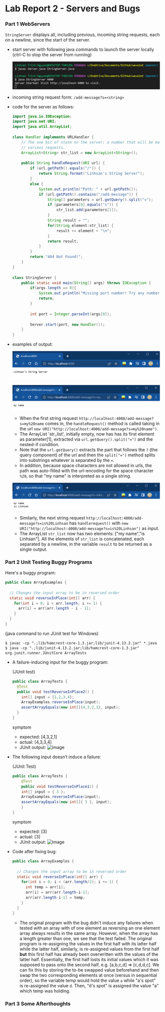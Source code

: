 # Lab Report 2 - Servers and Bugs

### Part 1 WebServers
`StringServer` displays all, including previous, incoming string requests, each on a newline, since the start of the server.
- start server with following java commands to launch the server locally (ctrl-C to stop the server from running)

    ![java-commands](java-commands.png)
    
- incoming string request form: `/add-message?s=<string>`
- code for the server as follows:
    ```java
    import java.io.IOException;
    import java.net.URI;
    import java.util.ArrayList;

    class Handler implements URLHandler {
        // The one bit of state on the server: a number that will be manipulated by
        // various requests.
        ArrayList<String> str_list = new ArrayList<String>();

        public String handleRequest(URI url) {
            if (url.getPath().equals("/")) {
                return String.format("Linhsan's String Server");
            } 
            else {
                System.out.println("Path: " + url.getPath());
                if (url.getPath().contains("/add-message")) {
                    String[] parameters = url.getQuery().split("=");
                    if (parameters[0].equals("s")) {
                        str_list.add(parameters[1]);
                    }
                    String result = "";
                    for(String element:str_list) {
                        result += element + "\n";
                    }
                    return result;
                }
            }
            return "404 Not Found!";
        }
    }

    class StringServer {
        public static void main(String[] args) throws IOException {
            if(args.length == 0){
                System.out.println("Missing port number! Try any number between 1024 to 49151");
                return;
            }

            int port = Integer.parseInt(args[0]);

            Server.start(port, new Handler());
        }
    }
    ```
- examples of output:

    ![homepage](homepage.png)
    
    ![screenshot-1](screenshot-1.png)
    
    - When the first string request `http://localhost:4000/add-message?s=my%20name` comes in, the `handleRequest()` method is called taking in the url `new URI("http://localhost:4000/add-message?s=my%20name")`. 
    - The ArrayList 'str_list', initially empty, now has has its first element as parameter[1], extracted via `url.getQuery().split("=")` and the nested-if condition. 
    - Note that the `url.getQuery()` extracts the part that follows the `?` (the query component) of the url and then the `split("=")` method splits into substrings whatever is separated by the `=`. 
    - In addition, because space characters are not allowed in urls, the path was auto-filled with the url-encoding for the space character `%20`, so that "my name" is interpreted as a single string. 

    ![screenshot-2](screenshot-2.png)
    
    - Similarly, the next string request `http://localhost:4000/add-message?s=is%20Linhsan` has `handlerequest()` with `new URI("http://localhost:4000/add-message?s=is%20Linhsan")` as input. 
    - The ArrayList `str_list` now has two elements: ["my name","is Linhsan"]. All the elements of `str_list` is concatenated, each separated by a newline, in the variable `result` to be returned as a single output.

### Part 2 Unit Testing Buggy Programs
Here's a buggy program:
```java
public class ArrayExamples {

  // Changes the input array to be in reversed order
  static void reverseInPlace(int[] arr) {
    for(int i = 0; i < arr.length; i += 1) {
      arr[i] = arr[arr.length - i - 1];
    }
  }
}
```
(java command to run JUnit test for Windows)
```
$ javac -cp ".;lib/hamcrest-core-1.3.jar;lib/junit-4.13.2.jar" *.java
$ java -cp ".;lib/junit-4.13.2.jar;lib/hamcrest-core-1.3.jar" org.junit.runner.JUnitCore ArrayTests
```
- A failure-inducing input for the buggy program:
    
    (JUnit test)
    ```java
    public class ArrayTests {
      @Test
      public void testReverseInPlace2() {
        int[] input = {1,2,3,4};
        ArrayExamples.reverseInPlace(input);
        assertArrayEquals(new int[]{4,3,2,1}, input);
      }
    }
    ```
    symptom
    - expected: [4,3,2,1]
    - actual: [4,3,3,4]
    - JUnit output:
    ![image](https://user-images.githubusercontent.com/111631103/217134586-00ccd4e5-0855-45f6-95d4-eee0f9d124c8.png)

- The following input doesn’t induce a failure:

    (JUnit Test)
    ```java
    public class ArrayTests {
        @Test 
        public void testReverseInPlace1() {
        int[] input = { 3 };
        ArrayExamples.reverseInPlace(input);
        assertArrayEquals(new int[]{ 3 }, input);
        }
    }
    ```
    symptom
    - expected: [3]
    - actual: [3]
    - JUnit output:
    ![image](https://user-images.githubusercontent.com/111631103/217133982-e2a1edbb-dfbc-4143-b378-93656f343e06.png)

- Code after fixing bug:
    ```java
    public class ArrayExamples {

      // Changes the input array to be in reversed order
      static void reverseInPlace(int[] arr) {
        for(int i = 0; i < (arr.length/2); i += 1) {
          int temp = arr[i];
          arr[i] = arr[arr.length-i-1];
          arr[arr.length-i-1] = temp;
        }
      }
    }
    ```
    - The original program with the bug didn't induce any failures when tested with an array with of one element as reversing an one element array always results in the same array. However, when the array has a length greater than one, we see that the test failed. The original program is re-assigning the values in the first half with its latter half while the latter half, similarly, is re-assigned values from the first half **but** this first half has already been overwritten with the values of the latter half. Essentially, the first half losts its initial values which it was supposed to pass onto the second half, e.g. [a,b,c,d] => [c,d,d,c]. We can fix this by storing the to-be swapped value beforehand and then swap the two corresponding elements at once (versus in sequential order), so the variable temp would hold the value `a` while "a's spot" is re-assigned the value `d`. Then, "d's spot" is assigned the value "a" which temp was holding.

### Part 3 Some Afterthoughts
